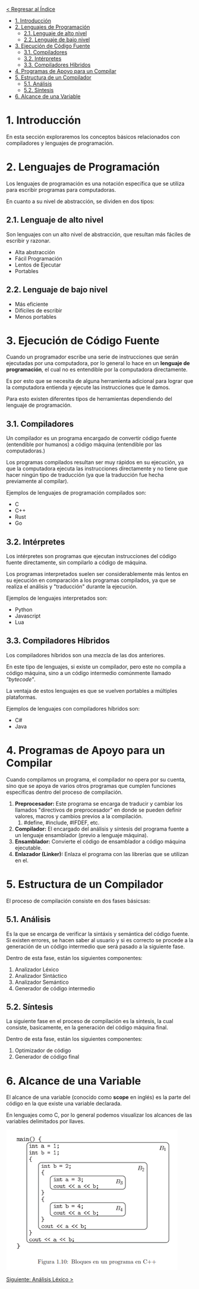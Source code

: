 [< Regresar al Índice](README.md)

- [1. Introducción](#1-introducción)
- [2. Lenguajes de Programación](#2-lenguajes-de-programación)
  - [2.1. Lenguaje de alto nivel](#21-lenguaje-de-alto-nivel)
  - [2.2. Lenguaje de bajo nivel](#22-lenguaje-de-bajo-nivel)
- [3. Ejecución de Código Fuente](#3-ejecución-de-código-fuente)
  - [3.1. Compiladores](#31-compiladores)
  - [3.2. Intérpretes](#32-intérpretes)
  - [3.3. Compiladores Híbridos](#33-compiladores-híbridos)
- [4. Programas de Apoyo para un Compilar](#4-programas-de-apoyo-para-un-compilar)
- [5. Estructura de un Compilador](#5-estructura-de-un-compilador)
  - [5.1. Análisis](#51-análisis)
  - [5.2. Síntesis](#52-síntesis)
- [6. Alcance de una Variable](#6-alcance-de-una-variable)


# 1. Introducción
En esta sección exploraremos los conceptos básicos relacionados con compiladores y lenguajes de programación.

# 2. Lenguajes de Programación
Los lenguajes de programación es una notación específica que se utiliza para escribir programas para computadoras.

En cuanto a su nivel de abstracción, se dividen en dos tipos:

## 2.1. Lenguaje de alto nivel
Son lenguajes con un alto nivel de abstracción, que resultan más fáciles de escribir y razonar.

- Alta abstracción
- Fácil Programación
- Lentos de Ejecutar
- Portables

## 2.2. Lenguaje de bajo nivel
- Más eficiente
- Difíciles de escribir
- Menos portables

# 3. Ejecución de Código Fuente
Cuando un programador escribe una serie de instrucciones que serán ejecutadas por una computadora, por lo general lo hace en un **lenguaje de programación**, el cual no es entendible por la computadora directamente.

Es por esto que se necesita de alguna herramienta adicional para lograr que la computadora entienda y ejecute las instrucciones que le damos.

Para esto existen diferentes tipos de herramientas dependiendo del lenguaje de programación.

## 3.1. Compiladores
Un compilador es un programa encargado de convertir código fuente (entendible por humanos) a código máquina (entendible por las computadoras.)

Los programas compilados resultan ser muy rápidos en su ejecución, ya que la computadora ejecuta las instrucciones directamente y no tiene que hacer ningún tipo de traducción (ya que la traducción fue hecha previamente al compilar).

Ejemplos de lenguajes de programación compilados son:

- C
- C++
- Rust
- Go

## 3.2. Intérpretes
Los intérpretes son programas que ejecutan instrucciones del código fuente directamente, sin compilarlo a código de máquina.

Los programas interpretados suelen ser considerablemente más lentos en su ejecución en comparación a los programas compilados, ya que se realiza el análisis y "traducción" durante la ejecución.

Ejemplos de lenguajes interpretados son:

- Python
- Javascript
- Lua

## 3.3. Compiladores Híbridos
Los compiladores híbridos son una mezcla de las dos anteriores.

En este tipo de lenguajes, si existe un compilador, pero este no compila a código máquina, sino a un código intermedio comúnmente llamado *"bytecode"*.

La ventaja de estos lenguajes es que se vuelven portables a múltiples plataformas.

Ejemplos de lenguajes con compiladores híbridos son:

- C#
- Java

# 4. Programas de Apoyo para un Compilar
Cuando compilamos un programa, el compilador no opera por su cuenta, sino que se apoya de varios otros programas que cumplen funciones específicas dentro del proceso de compilación.

1. **Preprocesador:** Este programa se encarga de traducir y cambiar los llamados "directivos de preprocesador" en donde se pueden definir valores, macros y cambios previos a la compilación.
    1. #define, #include, #IFDEF, etc.
2. **Compilador:** El encargado del análisis y síntesis del programa fuente a un lenguaje ensamblador (previo a lenguaje máquina).
3. **Ensamblador:** Convierte el código de ensamblador a código máquina ejecutable.
4. **Enlazador (Linker):** Enlaza el programa con las librerías que se utilizan en el.

# 5. Estructura de un Compilador
El proceso de compilación consiste en dos fases básicsas:
## 5.1. Análisis
Es la que se encarga de verificar la sintáxis y semántica del código fuente. Si existen errores, se hacen saber al usuario y si es correcto se procede a la generación de un código intermedio que será pasado a la siguiente fase.

Dentro de esta fase, están los siguientes componentes:

1. Analizador Léxico
2. Analizador Sintáctico
3. Analizador Semántico
4. Generador de código intermedio

## 5.2. Síntesis
La siguiente fase en el proceso de compilación es la síntesis, la cual consiste, basicamente, en la generación del código máquina final.

Dentro de esta fase, están los siguientes componentes:

1. Optimizador de código
2. Generador de código final

# 6. Alcance de una Variable
El alcance de una variable (conocido como **scope** en inglés) es la parte del código en la que existe una variable declarada.

En lenguajes como C, por lo general podemos visualizar los alcances de las variables delimitados por llaves.

![ejemplo de alcance de variables en C](assets/scope.png)


[Siguiente: Análisis Léxico >](./AnalisisLexico.md)